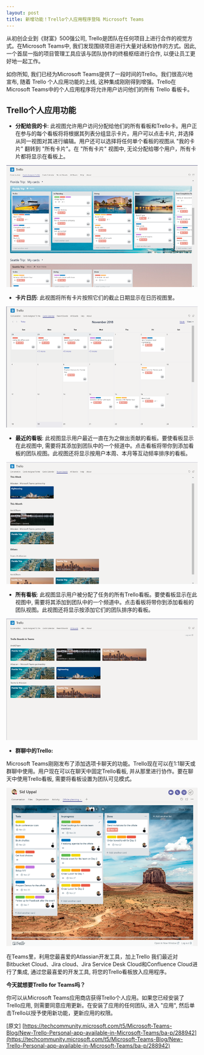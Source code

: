 ```yaml
---
layout: post
title: 新增功能！Trello个人应用程序登陆 Microsoft Teams
---
```


从初创企业到《财富》500强公司, Trello是团队在任何项目上进行合作的视觉方式。在Microsoft Teams中, 我们发现围绕项目进行大量对话和协作的方式。因此, 一个首屈一指的项目管理工具应该与团队协作的终极枢纽进行合作, 以便让员工更好地一起工作。

如你所知, 我们已经为Microsoft Teams提供了一段时间的Trello。我们很高兴地宣布, 随着 Trello 个人应用功能的上线, 这种集成刚刚得到增强。Trello在Microsoft Teams中的个人应用程序将允许用户访问他们的所有 Trello 看板卡。

## Trello个人应用功能

* **分配给我的卡**: 此视图允许用户访问分配给他们的所有看板和Trello卡。用户正在参与的每个看板将将根据其列表分组显示卡片。用户可以点击卡片, 并选择从同一视图对其进行编辑。用户还可以选择将任何单个看板的视图从 "我的卡片" 翻转到 "所有卡片"。在 "所有卡片" 视图中, 无论分配给哪个用户，所有卡片都将显示在看板上。

![001](../images/post20181222/001.png)

* **卡片日历**: 此视图将所有卡片按照它们的截止日期显示在日历视图里。

![002](../images/post20181222/002.png)

* **最近的看板**: 此视图显示用户最近一直在为之做出贡献的看板。要使看板显示在此视图中, 需要将其添加到团队中的一个频道中。点击看板将带你到添加看板的团队视图。此视图还将显示按用户本周、本月等互动频率排序的看板。

![003](../images/post20181222/003.png)

* **所有看板**: 此视图显示用户被分配了任务的所有Trello看板。要使看板显示在此视图中, 需要将其添加到团队中的一个频道中。点击看板将带你到添加看板的团队视图。此视图还将显示按添加它们的团队排序的看板。

![004](../images/post20181222/004.png)

* **群聊中的Trello:**

Microsoft Teams刚刚发布了添加选项卡聊天的功能。Trello现在可以在1:1聊天或群聊中使用。用户现在可以在聊天中固定Trello看板, 并从那里进行协作。要在聊天中使用Trello看板, 需要将看板设置为团队可见模式。

![005](../images/post20181222/005.png)

在Teams里，利用您最喜爱的Atlassian开发工具，加上Trello
我们最近对 Bitbucket Cloud、Jira cloud、Jira Service Desk Cloud和Confluence Cloud进行了集成, 通过您最喜爱的开发工具, 将您的Trello看板放入应用程序。

**今天就想要Trello for Teams吗？**

你可以从Microsoft Teams应用商店获得Trello个人应用。如果您已经安装了Trello应用, 则需要同意应用更新。在安装了应用的任何团队, 进入 "应用", 然后单击Trello以授予使用新功能，更新应用的权限。

\[原文\] [https://techcommunity.microsoft.com/t5/Microsoft-Teams-Blog/New-Trello-Personal-app-available-in-Microsoft-Teams/ba-p/288942](https://techcommunity.microsoft.com/t5/Microsoft-Teams-Blog/New-Trello-Personal-app-available-in-Microsoft-Teams/ba-p/288942)

